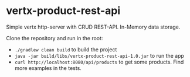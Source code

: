 # vertx-product-rest-api

Simple vertx http-server with CRUD REST-API. In-Memory data storage.

Clone the repository and run in the root:

* `./gradlew clean build` to build the project
* `java -jar build/libs/vertx-product-rest-api-1.0.jar` to run the app
* `curl http://localhost:8080/api/products` to get some products. Find more examples in the tests.
